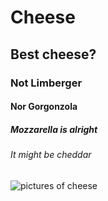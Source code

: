 # Cheese

## Best cheese?

### Not Limberger

#### Nor Gorgonzola

##### Mozzarella is alright

###### It might be cheddar

![pictures of cheese](https://www.foodandwine.com/thmb/amerWhNZF3BvZCpHvHtesEjU3q4=/750x0/filters:no_upscale():max_bytes(150000):strip_icc():format(webp)/types-of-cheese-chefs-always-have-in-their-fridge-FT-BLOG0122-f4ff1613b1b14b09ad0b6c0734a59781.jpg)
